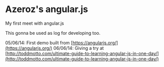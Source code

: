 Azeroz's angular.js
==============

My first meet with angular.js

This gonna be used as log for developing too.

05/06/14: First demo built from [https://angularjs.org/](https://angularjs.org/)
06/06/14: Giving a try at [http://toddmotto.com/ultimate-guide-to-learning-angular-js-in-one-day/](http://toddmotto.com/ultimate-guide-to-learning-angular-js-in-one-day/)
